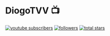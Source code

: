 # DiogoTVV 📺

<p align="left">
    <a href="https://www.youtube.com/diogotvv?sub_confirmation=1">
       <img alt="youtube subscribers" title="Subscribe to my YouTube channel" src="https://custom-icon-badges.demolab.com/youtube/channel/subscribers/DiogoTVV?color=%23E05D44&label=SUBSCRIBE&logo=video&logoColor=white&style=for-the-badge&labelColor=CE4630"/></a> 
    <a href="https://github.com/ForrestKnight?tab=followers">
       <img alt="followers" title="Follow me on Github" src="https://custom-icon-badges.demolab.com/github/followers/ForrestKnight?color=236ad3&labelColor=1155ba&style=for-the-badge&logo=person-add&label=Follow&logoColor=white"/></a>
    <a href="https://github.com/ForrestKnight?tab=repositories&sort=stargazers">
       <img alt="total stars" title="Total stars on GitHub" src="https://custom-icon-badges.demolab.com/github/stars/ForrestKnight?color=55960c&style=for-the-badge&labelColor=488207&logo=star"/></a>
</p>
<!--
**DiogoTVV/DiogoTVV** is a ✨ _special_ ✨ repository because its `README.md` (this file) appears on your GitHub profile.

Here are some ideas to get you started:

- 🔭 I’m currently working on ...
- 🌱 I’m currently learning ...
- 👯 I’m looking to collaborate on ...
- 🤔 I’m looking for help with ...
- 💬 Ask me about ...
- 📫 How to reach me: ...
- 😄 Pronouns: ...
- ⚡ Fun fact: ...
-->

